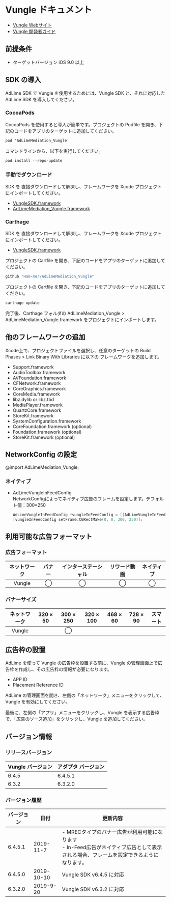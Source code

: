 # Vungle ドキュメント
- [Vungle Webサイト](https://vungle.com)
- [Vungle 開発者ガイド](https://support.vungle.com/hc/en-us/articles/360002925791--Get-Started-with-Vungle-iOS-SDK-v-6#add-the-vunglesdk-framework-to-your-project-0-1)

## 前提条件
- ターゲットバージョン iOS 9.0 以上

## SDK の導入
AdLime SDK で Vungle を使用するためには、Vungle SDK と、それに対応した AdLime SDK を導入してください。

### CocoaPods

CocoaPods を使用すると導入が簡単です。プロジェクトの Podfile を開き、下記のコードをアプリのターゲットに追加してください。
```objectivec
pod 'AdLimeMediation_Vungle'
```

コマンドラインから、以下を実行してください。
```objectivec
pod install --repo-update
```

### 手動でダウンロード
SDK を 直接ダウンロードして解凍し、フレームワークを Xcode プロジェクトにインポートしてください。
- [VungleSDK.framework](hhttps://cdn-lb.vungle.com/sdks/ios/vungle645.zip)
- [AdLimeMediation_Vungle.framework](https://github.com/Ham-mer/AdLime-iOS-Pub/raw/master/DownloadZip/AdLimeMediation_Vungle/6.4.5.1.zip)

### Carthage
SDK を 直接ダウンロードして解凍し、フレームワークを Xcode プロジェクトにインポートしてください。
- [VungleSDK.framework](hhttps://cdn-lb.vungle.com/sdks/ios/vungle645.zip)

プロジェクトの Cartfile を開き、下記のコードをアプリのターゲットに追加してください。
```objectivec
github "Ham-mer/AdLimeMediation_Vungle"
```

プロジェクトの Cartfile を開き、下記のコードをアプリのターゲットに追加してください。
```objectivec
carthage update
```

完了後、Carthage フォルダの AdLimeMediation_Vungle > AdLimeMediation_Vungle.framework をプロジェクトにインポートします。

## 他のフレームワークの追加
Xcode上で、プロジェクトファイルを選択し、任意のターゲットの Build Phases > Link Binary With Libraries に以下の フレームワークを追加します。

- Support.framework
- AudioToolbox.framework
- AVFoundation.framework
- CFNetwork.framework
- CoreGraphics.framework
- CoreMedia.framework
- libz.dylib or libz.tbd
- MediaPlayer.framework
- QuartzCore.framework
- StoreKit.framework
- SystemConfiguration.framework
- CoreFoundation.framework (optional)
- Foundation.framework (optional)
- StoreKit.framework (optional)

## NetworkConfig の設定
@import AdLimeMediation_Vungle;

### ネイティブ
- AdLimeVungleInFeedConfig<br>
NetworkConfigによってネイティブ広告のフレームを設定します。デフォルト値：300*250
    ```objectivec
    AdLimeVungleInFeedConfig *vungleInFeedConfig = [[AdLimeVungleInFeedConfig alloc] init];
    [vungleInFeedConfig setFrame:CGRectMake(0, 0, 300, 250)];
    ```

## 利用可能な広告フォーマット

### 広告フォーマット
|ネットワーク|バナー|インターステーシャル|リワード動画|ネイティブ|
|:--------------:|:----:|:----------:|:------:|:----:|
|Vungle        | ◯    | ◯           |  ◯     | ◯     |

### バナーサイズ
|ネットワーク|320 × 50  |300 × 250   |320 × 100  |468 × 60  |728 × 90  |スマート    |
|:-------:|:------:|:--------:|:-------:|:------:|:------:|:-------:|
|Vungle   |        |◯         |       |        |        |         |

## 広告枠の設置

AdLime を使って Vungle の広告枠を設置する前に、Vungle の管理画面上で広告枠を作成し、その広告枠の情報が必要になります。
- APP ID
- Placement Reference ID

AdLime の管理画面を開き、左側の「ネットワーク」メニューをクリックして、Vungle を有効にしてください。

最後に、左側の「アプリ」メニューをクリックし、Vungle を表示する広告枠で、「広告のソース追加」をクリックし、Vungle を追加してください。

## バージョン情報

### リリースバージョン
| Vungle バージョン | アダプタ バージョン |
|:-----------------|:----------------|
| 6.4.5            | 6.4.5.1         |
| 6.3.2            | 6.3.2.0         |

### バージョン履歴
| バージョン        | 日付       | 更新内容                           |
|-----------------|------------|----------------------------------|
| 6.4.5.1         | 2019-11-7  | - MRECタイプのバナー広告が利用可能になります<br>- In-Feed広告がネイティブ広告として表示される場合、フレームを設定できるようになります。       |
| 6.4.5.0         | 2019-10-10  | Vungle SDK v6.4.5 に対応       |
| 6.3.2.0         | 2019-9-20   | Vungle SDK v6.3.2 に対応      |